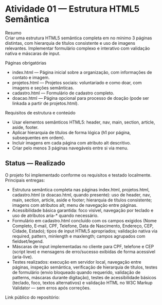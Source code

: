 # Atividade 01 — Estrutura HTML5 Semântica

Resumo  
Criar uma estrutura HTML5 semântica completa em no mínimo 3 páginas distintas, com hierarquia de títulos consistente e uso de imagens relevantes. Implementar formulário complexo e interativo com validação nativa e máscaras de input.

Páginas obrigatórias
- index.html — Página inicial sobre a organização, com informações de contato e imagem.
- projetos.html — Projetos sociais: voluntariado e como doar, com imagens e seções semânticas.
- cadastro.html — Formulário de cadastro completo.
- doacao.html — Página opcional para processo de doação (pode ser linkada a partir de projetos.html).

Requisitos de estrutura e conteúdo
- Usar elementos semânticos HTML5: header, nav, main, section, article, aside, footer.
- Aplicar hierarquia de títulos de forma lógica (h1 por página, subsequentes em ordem).
- Incluir imagens em cada página com atributo alt descritivo.
- Criar pelo menos 3 páginas navegáveis entre si via menu.


## Status — Realizado

O projeto foi implementado conforme os requisitos e testado localmente. Principais entregas:

- Estrutura semântica completa nas páginas index.html, projetos.html, cadastro.html (e doacao.html, quando presente): uso de header, nav, main, section, article, aside e footer; hierarquia de títulos consistente; imagens com atributos alt; menu de navegação entre páginas.
- Acessibilidade básica garantida: foco visível, navegação por teclado e uso de atributos aria-* quando necessário.
- Formulário em cadastro.html concluído com os campos exigidos (Nome Completo, E‑mail, CPF, Telefone, Data de Nascimento, Endereço, CEP, Cidade, Estado); tipos de input HTML5 apropriados; validação nativa via required, pattern, minlength e maxlength; campos agrupados com fieldset/legend.
- Máscaras de input implementadas no cliente para CPF, telefone e CEP (script leve) e mensagens de erro/sucesso exibidas de forma acessível (aria-live).
- Testes realizados: execução em servidor local, navegação entre páginas, inspeção semântica, verificação de hierarquia de títulos, testes de formulário (envio bloqueado quando requerido, validação de patterns, máscaras durante digitação), testes de acessibilidade básicos (teclado, foco, textos alternativos) e validação HTML no W3C Markup Validator — sem erros após correções.

Link público do repositório: 
